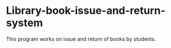 # Library-book-issue-and-return-system
This program works on issue and return of books by students.
